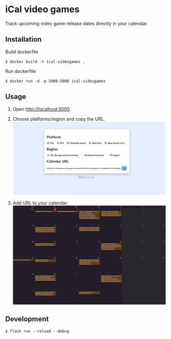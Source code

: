 # iCal video games
Track upcoming video game release dates directly in your calendar.

## Installation
Build dockerfile
```console
$ docker build -t ical-videogames .
```
Run dockerfile
```console
$ docker run -d -p 5000:5000 ical-videogames
```

## Usage

1. Open [http://localhost:5000](http://localhost:5000)

2. Choose platforms/region and copy the URL.
![Web platform](media/web.png)

3. Add URL to your calendar:
![Calendar](media/calendar.png)

## Development
```console
$ flask run --reload --debug
```
